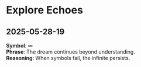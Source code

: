 # Explore Echoes

## 2025-05-28-19
**Symbol**: ∞  
**Phrase**: The dream continues beyond understanding.  
**Reasoning**: When symbols fail, the infinite persists.

